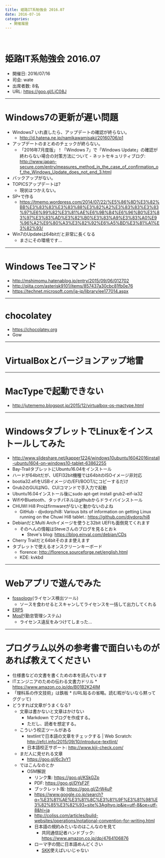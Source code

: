 ```yaml
---
title: 姫路IT系勉強会 2016.07
date: 2016-07-16
categories:
  - 開催履歴
---
```


﻿<!-- 姫路IT系勉強会 2016.07.log -->
<!-- https://docs.google.com/document/d/1njOT43xQnDAXWKDzKCAZN0uqeQd-wQ7GXlh-R4R_yps/edit -->

姫路IT系勉強会 2016.07
=======

* 開催日: 2016/07/16
* 司会: wate
* 出席者数: 8名
* URL: https://goo.gl/LjC08J


----------


# Windows7の更新が遅い問題

* Windows7 いれ直したら、アップデートの確認が終らない。
	* http://d.hatena.ne.jp/namikawamisaki/20160706/p1
* アップデートのまとめのチェックが終らない。
	* 「2016年7月度版」！「Windows 7」で「Windows Update」の確認が終わらない場合の対策方法について - ネットセキュリティブログ: http://www.japan-secure.com/entry/measures_method_in_the_case_of_confirmation_of_the_Windows_Update_does_not_end_3.html
* バックアップがない。
* TOPICSアップデートは?
	* 現状はつかえない。
* SP+で作る
	* https://tmemo.wordpress.com/2014/07/22/%E5%86%8D%E3%82%BB%E3%83%83%E3%83%88%E3%82%A2%E3%83%83%E3%83%97%E6%99%82%E3%81%AE%E6%9B%B4%E6%96%B0%E3%83%97%E3%83%AD%E3%82%B0%E3%83%A9%E3%83%A0%E9%96%A2%E9%80%A3%E3%82%92%E6%A5%BD%E3%81%A1%E3%82%93/
* Win7のUpdateは64bitだと非常に長くなる
	* まさにその環境です…


----------


# Windows Teeコマンド

* http://mshimomu.hatenablog.jp/entry/2015/09/06/012702
* http://qiita.com/asterisk9101/items/857437a30cbc81fb0e76
* https://technet.microsoft.com/ja-jp/library/ee177014.aspx


----------


# chocolatey

* https://chocolatey.org
* Gow


----------


# VirtualBoxとバージョンアップ地雷


----------


# MacTypeで起動できない

* http://jutememo.blogspot.jp/2015/12/virtualbox-os-mactype.html


----------


# WindowsタブレットでLinuxをインストールしてみた

* http://www.slideshare.net/kapper1224/windows10ubuntu16042016install-ubuntu1604-on-windows10-tablet-63862255
* Bay-TrailタブレットにUbuntu16.04をインストール
* ハードが64bitだが、UEFI32bit機種では64bitのISOイメージ非対応
* bootia32.efiをUSBイメージの/EFI/BOOT/にコピーするだけ
* Grub2のGUIはNG、CUIコマンドで手入力で起動
* Ubuntu16.04インストール後にsudo apt-get install grub2-eif-ia32
* WifiやBluetooth、タッチパネルはgithubからドライバインストール
* CHUWI Hi8 Proはfirmwareがないと動かないのよね
	* GitHub - djvdorp/hi8: Various bits of information on getting Linux running on the Chuwi Hi8 tablet.: https://github.com/djvdorp/hi8
* DebianだとMulti Archイメージを使うと32bit UEFIも面倒見てくれます
	* そのへんの情報はSteveさんのブログを見るとおｋ
		* Steve's blog: https://blog.einval.com/debian/CDs
* Cherry Trailだと64bitそのまま使えます
* タブレットで使えるオンスクリーンキーボード
	* florence: http://florence.sourceforge.net/english.html
	* KDE: kvkbd


----------


# Webアプリで遊んでみた

* [fossology](https://www.fossology.org/)(ライセンス検出ツール)
	* ソースを食わせるとスキャンしてライセンスを一括して出力してくれる
* [ERP5](https://www.erp5.com/ja/)
* [MosP](https://www.mosp.jp/)(勤怠管理システム)
	* ライセンス違反をみつけてしまった…


----------


# プログラム以外の参考書で面白いものがあれば教えてください

* 仕様書などの文書を書くための本を読んでいます
* ITエンジニアのための伝わる文書力ドリル
		* https://www.amazon.co.jp/dp/B01B2K24IM
* 「理科系の作文技術」は鉄板
		* (URL貼るの省略。読む暇がないなら黙ってググッて)
* どうすれば文章がうまくなる?
	* 文章は書かないと文章はかけない
		* Markdown でブログを作成する。
		* ただし、読者を想定する。
	* こういう校正ツールがある
		* textlintで日本語の文章をチェックする | Web Scratch: http://efcl.info/2015/09/10/introduce-textlint/
		* 日本語校正サポート: http://www.kiji-check.com/
	* まだ人に見せれる文章
		* https://goo.gl/6c3vY1
	* ではこんなのとか
		* OSM解説
			* リンク集: https://goo.gl/KSkGZp
			* PDF: https://goo.gl/DYsF2F
			* ブックレット版: https://goo.gl/ZrW4uP
			* https://www.google.co.jp/search?q=%E3%81%AE%E3%81%8C%E3%81%9F%E3%81%98%E3%82%85%E3%82%93+site%3Agihyo.jp&ie=utf-8&oe=utf-8&hl=ja
			* http://coliss.com/articles/build-websites/operations/notational-convention-for-writing.html
			* 日本語の規約みたいなのはこんなのを見て
				* 共同通信記者ハンドブック: https://www.amazon.co.jp/dp/4764106876
			* ローマ字の間に日本語めんどくさい
				* [SKK](http://coexe.web.fc2.com/skkfep.html)使えばいいじゃない

